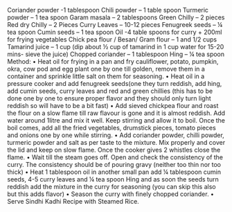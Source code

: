 Coriander powder -1 tablespoon
Chili powder – 1 table spoon 
Turmeric powder – 1 tea spoon
Garam masala – 2 tablespoons
Green Chilly – 2 pieces
Red dry Chilly – 2 Pieces
Curry Leaves – 10-12 pieces
Fenugreek seeds – ¼ tea spoon
Cumin seeds – 1 tea spoon
Oil -4 table spoons for curry + 200ml for frying vegetables
Chick pea flour / Besan/ Gram flour – 1 and 1/2 cups
Tamarind juice – 1 cup (dip about ½ cup of tamarind in 1 cup water for 15-20 mins- sieve the juice)
Chopped coriander – 1 tablespoon
Hing – ¼ tea spoon
Method:
•	Heat oil for frying in a pan and fry cauliflower, potato, pumpkin, okra, cow pod and egg plant one by one till golden, remove them in a container and sprinkle little salt on them for seasoning. 
•	Heat oil in a pressure cooker and add fenugreek seeds(one they turn reddish, add hing, add cumin seeds, curry leaves and red and green chillies (this has to be done one by one to ensure proper flavor and they should only turn light reddish so will have to be a bit fast)
•	Add sieved chickpea flour and roast the flour on a slow flame till raw flavour is gone and it is almost reddish. Add water around 1litre and mix it well. Keep stirring and allow it to boil. Once the boil comes, add all the fried vegetables, drumstick pieces, tomato pieces and onions one by one while stirring. 
•	Add coriander powder, chilli powder, turmeric powder and salt as per taste to the mixture. Mix properly and cover the lid and keep on slow flame. Once the cooker gives 2 whistles close the flame.
•	Wait till the steam goes off. Open and check the consistency of the curry. The consistency should be of pouring gravy (neither too thin nor too thick)
•	Heat 1 tablespoon oil in another small pan add ¼ tablespoon cumin seeds, 4-5 curry leaves and ¼ tea spoon Hing and as soon the seeds turn reddish add the mixture in the curry for seasoning (you can skip this also but this adds flavor)
•	Season the curry with finely chopped coriander.
•	Serve Sindhi Kadhi Recipe with Steamed Rice.
